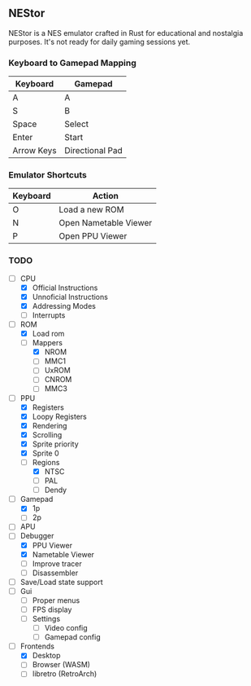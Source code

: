 ## NEStor

NEStor is a NES emulator crafted in Rust for educational and nostalgia purposes. It's not ready for daily gaming sessions yet.


### Keyboard to Gamepad Mapping

| Keyboard       | Gamepad           |
| -------------- | ----------------- |
| A              | A                 |
| S              | B                 |
| Space          | Select            |
| Enter          | Start             |
| Arrow Keys     | Directional Pad   |

### Emulator Shortcuts

| Keyboard       | Action                    |
| -------------- | ------------------------- |
| O              | Load a new ROM            |
| N              | Open Nametable Viewer     |
| P              | Open PPU Viewer           |


### TODO

- [ ] CPU
    - [x] Official Instructions
    - [x] Unnoficial Instructions
    - [x] Addressing Modes
    - [ ] Interrupts
- [ ] ROM
    - [x] Load rom
    - [ ] Mappers
        - [x] NROM
        - [ ] MMC1
        - [ ] UxROM
        - [ ] CNROM
        - [ ] MMC3
- [ ] PPU
    - [x] Registers
    - [x] Loopy Registers
    - [x] Rendering
    - [x] Scrolling
    - [x] Sprite priority
    - [x] Sprite 0
    - [ ] Regions
        - [x] NTSC
        - [ ] PAL
        - [ ] Dendy
- [ ] Gamepad
    - [x] 1p
    - [ ] 2p
- [ ] APU
- [ ] Debugger
    - [x] PPU Viewer
    - [x] Nametable Viewer
    - [ ] Improve tracer
    - [ ] Disassembler
- [ ] Save/Load state support
- [ ] Gui
    - [ ] Proper menus
    - [ ] FPS display
    - [ ] Settings
        - [ ] Video config
        - [ ] Gamepad config
- [ ] Frontends
    - [x] Desktop
    - [ ] Browser (WASM)
    - [ ] libretro (RetroArch)
